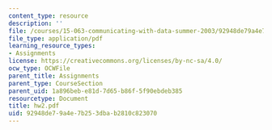 ```yaml
---
content_type: resource
description: ''
file: /courses/15-063-communicating-with-data-summer-2003/92948de79a4e7b253dbab2810c823070_hw2.pdf
file_type: application/pdf
learning_resource_types:
- Assignments
license: https://creativecommons.org/licenses/by-nc-sa/4.0/
ocw_type: OCWFile
parent_title: Assignments
parent_type: CourseSection
parent_uid: 1a896beb-e81d-7d65-b86f-5f90ebdeb385
resourcetype: Document
title: hw2.pdf
uid: 92948de7-9a4e-7b25-3dba-b2810c823070
---
```

